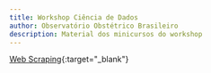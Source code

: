 ```yaml
---
title: Workshop Ciência de Dados
author: Observatório Obstétrico Brasileiro
description: Material dos minicursos do workshop
---
```


[Web Scraping](){:target="_blank"}